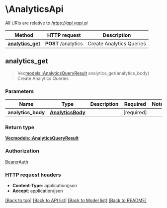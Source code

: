 # \AnalyticsApi

All URIs are relative to *https://api.vapi.ai*

Method | HTTP request | Description
------------- | ------------- | -------------
[**analytics_get**](AnalyticsApi.md#analytics_get) | **POST** /analytics | Create Analytics Queries



## analytics_get

> Vec<models::AnalyticsQueryResult> analytics_get(analytics_body)
Create Analytics Queries

### Parameters


Name | Type | Description  | Required | Notes
------------- | ------------- | ------------- | ------------- | -------------
**analytics_body** | [**AnalyticsBody**](AnalyticsBody.md) |  | [required] |

### Return type

[**Vec<models::AnalyticsQueryResult>**](AnalyticsQueryResult.md)

### Authorization

[BearerAuth](../README.md#BearerAuth)

### HTTP request headers

- **Content-Type**: application/json
- **Accept**: application/json

[[Back to top]](#) [[Back to API list]](../README.md#documentation-for-api-endpoints) [[Back to Model list]](../README.md#documentation-for-models) [[Back to README]](../README.md)

